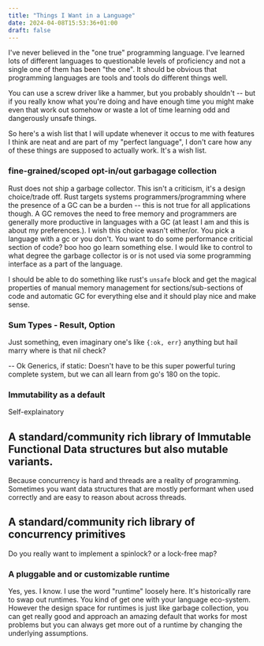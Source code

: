```yaml
---
title: "Things I Want in a Language"
date: 2024-04-08T15:53:36+01:00
draft: false
---
```


I've never believed in the "one true" programming language. I've learned lots of different languages to questionable levels of proficiency and 
not a single one of them has been "the one". It should be obvious that programming languages are tools and tools do different things well.

You can use a screw driver like a hammer, but you probably shouldn't -- but if you really know what you're doing and have enough time you might 
make even that work out somehow or waste a lot of time learning odd and dangerously unsafe things.

So here's a wish list that I will update whenever it occus to me with features I think are neat and are part of my "perfect language", I don't care how any of these things are supposed to actually work. It's a wish list.

### fine-grained/scoped opt-in/out garbagage collection

Rust does not ship a garbage collector. This isn't a criticism, it's a design choice/trade off. Rust targets systems programmers/programming where the presence of a GC can be a burden -- this is not true for all applications though. A GC removes the need to free memory and programmers are generally more productive in languages with a GC (at least I am and this is about my preferences.). I wish this choice wasn't either/or. You pick a language with a gc or you don't. You want to do some performance criticial section of code? boo hoo go learn something else. I would like to control to what degree the garbage collector is or is not used via some programming interface as a part of the language.

I should be able to do something like rust's `unsafe` block and get the magical properties of manual memory management for sections/sub-sections of code and automatic GC for everything else and it should play nice and make sense.

### Sum Types - Result, Option

Just something, even imaginary one's like  `{:ok, err}` anything but hail marry where is that nil check?

-- Ok Generics, if static: Doesn't have to be this super powerful turing complete system, but we can all learn from go's 180 on the topic.

### Immutability as a default
Self-explainatory

## A standard/community rich library of Immutable Functional Data structures but also mutable variants.
Because concurrency is hard and threads are a reality of programming. Sometimes you want data structures that are mostly performant when used correctly and are easy to reason about across threads.

## A standard/community rich library of concurrency primitives
Do you really want to implement a spinlock? or a lock-free map?

### A pluggable and or customizable runtime

Yes, yes. I know. I use the word "runtime" loosely here. It's historically rare to swap out runtimes. You kind of get one with your language eco-system.
However the design space for runtimes is just like garbage collection, you can get really good and approach an amazing default that works for most problems
but you can always get more out of a runtime by changing the underlying assumptions. 

